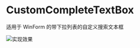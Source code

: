 # CustomCompleteTextBox
适用于 WinForm 的带下拉列表的自定义搜索文本框

![实现效果](https://cloud.githubusercontent.com/assets/1251726/9984138/052fab70-6045-11e5-834d-8dc6db532d9f.png)
